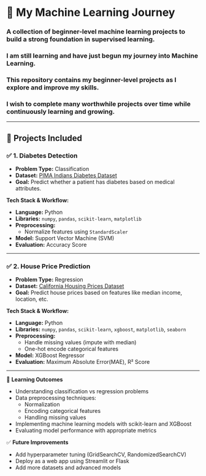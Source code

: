 # 🧠 My Machine Learning Journey  
### A collection of beginner-level machine learning projects to build a strong foundation in supervised learning.
### I am still **learning** and have just begun my journey into **Machine Learning**.
### This repository contains my **beginner-level projects** as I explore and improve my skills.
### I wish to complete many **worthwhile projects** over time while continuously learning and growing.
---

## 📂 **Projects Included**  

### ✅ 1. Diabetes Detection  
- **Problem Type:** Classification  
- **Dataset:** [PIMA Indians Diabetes Dataset](https://www.kaggle.com/datasets/uciml/pima-indians-diabetes-database)  
- **Goal:** Predict whether a patient has diabetes based on medical attributes.  

**Tech Stack & Workflow:**  
- **Language:** Python  
- **Libraries:** `numpy`, `pandas`, `scikit-learn`, `matplotlib`
- **Preprocessing:**  
  - Normalize features using `StandardScaler`  
- **Model:** Support Vector Machine (SVM)  
- **Evaluation:** Accuracy Score 

---

### ✅ 2. House Price Prediction  
- **Problem Type:** Regression  
- **Dataset:** [California Housing Prices Dataset](https://www.kaggle.com/datasets/camnugent/california-housing-prices)  
- **Goal:** Predict house prices based on features like median income, location, etc.  

**Tech Stack & Workflow:**  
- **Language:** Python  
- **Libraries:** `numpy`, `pandas`, `scikit-learn`, `xgboost`, `matplotlib`, `seaborn`  
- **Preprocessing:**  
  - Handle missing values (impute with median)  
  - One-hot encode categorical features  
- **Model:** XGBoost Regressor  
- **Evaluation:** Maximum Absolute Error(MAE), R² Score

---

📘 **Learning Outcomes**
- Understanding classification vs regression problems  
- Data preprocessing techniques:  
  - Normalization  
  - Encoding categorical features  
  - Handling missing values  
- Implementing machine learning models with scikit-learn and XGBoost  
- Evaluating model performance with appropriate metrics  

✅ **Future Improvements**
- Add hyperparameter tuning (GridSearchCV, RandomizedSearchCV)  
- Deploy as a web app using Streamlit or Flask  
- Add more datasets and advanced models  


